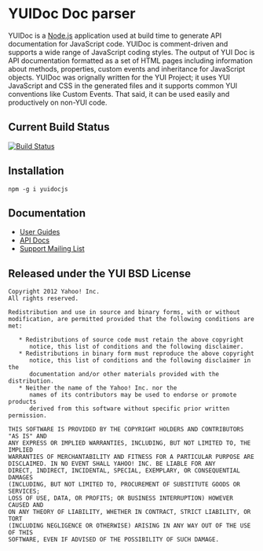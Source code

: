 YUIDoc Doc parser
=================

YUIDoc is a [Node.js](http://nodejs.org/) application used at build time to 
generate API documentation for JavaScript code. YUIDoc is comment-driven and supports a wide 
range of JavaScript coding styles. The output of YUI Doc is API documentation formatted as a 
set of HTML pages including information about methods, properties, custom events and 
inheritance for JavaScript objects. YUIDoc was orignally written for the YUI Project;
it uses YUI JavaScript and CSS in the generated files and it supports common YUI 
conventions like Custom Events. That said, it can be used easily and productively on non-YUI code.

Current Build Status
--------------------

[![Build Status](https://travis-ci.org/mborman/yuidoc-asp.png)](https://travis-ci.org/mborman/yuidoc-asp)

Installation
------------

    npm -g i yuidocjs


Documentation
-------------

   * [User Guides](http://yui.github.com/yuidoc/)
   * [API Docs](http://yui.github.com/yuidoc/api/)
   * [Support Mailing List](https://groups.google.com/forum/#!forum/yuidoc)
   
Released under the YUI BSD License
----------------------------------

    Copyright 2012 Yahoo! Inc.
    All rights reserved.

    Redistribution and use in source and binary forms, with or without
    modification, are permitted provided that the following conditions are met:

       * Redistributions of source code must retain the above copyright
          notice, this list of conditions and the following disclaimer.
       * Redistributions in binary form must reproduce the above copyright
          notice, this list of conditions and the following disclaimer in the
          documentation and/or other materials provided with the distribution.
       * Neither the name of the Yahoo! Inc. nor the
          names of its contributors may be used to endorse or promote products
          derived from this software without specific prior written permission.

    THIS SOFTWARE IS PROVIDED BY THE COPYRIGHT HOLDERS AND CONTRIBUTORS "AS IS" AND
    ANY EXPRESS OR IMPLIED WARRANTIES, INCLUDING, BUT NOT LIMITED TO, THE IMPLIED
    WARRANTIES OF MERCHANTABILITY AND FITNESS FOR A PARTICULAR PURPOSE ARE
    DISCLAIMED. IN NO EVENT SHALL YAHOO! INC. BE LIABLE FOR ANY
    DIRECT, INDIRECT, INCIDENTAL, SPECIAL, EXEMPLARY, OR CONSEQUENTIAL DAMAGES
    (INCLUDING, BUT NOT LIMITED TO, PROCUREMENT OF SUBSTITUTE GOODS OR SERVICES;
    LOSS OF USE, DATA, OR PROFITS; OR BUSINESS INTERRUPTION) HOWEVER CAUSED AND
    ON ANY THEORY OF LIABILITY, WHETHER IN CONTRACT, STRICT LIABILITY, OR TORT
    (INCLUDING NEGLIGENCE OR OTHERWISE) ARISING IN ANY WAY OUT OF THE USE OF THIS
    SOFTWARE, EVEN IF ADVISED OF THE POSSIBILITY OF SUCH DAMAGE.

